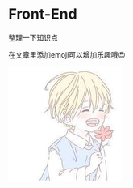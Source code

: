 # Front-End
整理一下知识点

在文章里添加emoji可以增加乐趣哦:heart_eyes:

![image](https://github.com/AddJunZ/Front-End/blob/master/img/author.jpg)
